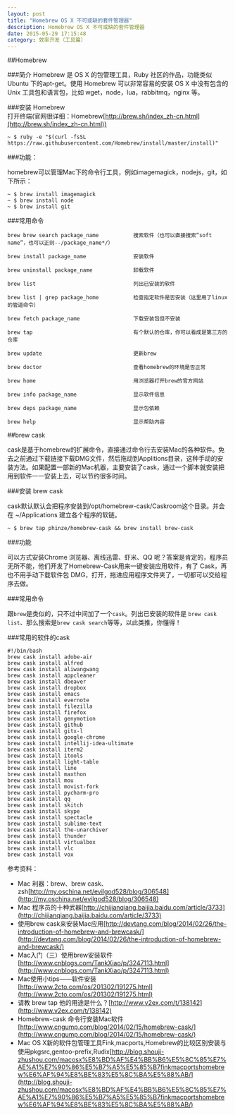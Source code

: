 ```yaml
---
layout: post
title: "Homebrew OS X 不可或缺的套件管理器"
description: Homebrew OS X 不可或缺的套件管理器
date: 2015-05-29 17:15:48
category: 效率开发（工具篇）
---
```


##Homebrew 

###简介
Homebrew 是 OS X 的包管理工具，Ruby 社区的作品，功能类似 Ubuntu 下的apt-get。使用 Homebrew 可以非常容易的安装 OS X 中没有包含的 Unix 工具包和语言包，比如 wget，node，lua，rabbitmq，nginx 等。

###安装 Homebrew  
打开终端(官网很详细：Homebrew[http://brew.sh/index_zh-cn.html](http://brew.sh/index_zh-cn.html))

```
~ $ ruby -e "$(curl -fsSL https://raw.githubusercontent.com/Homebrew/install/master/install)"
```
###功能：

homebrew可以管理Mac下的命令行工具，例如imagemagick，nodejs，git，如下所示：

```
~ $ brew install imagemagick
~ $ brew install node
~ $ brew install git
```
###常用命令

```
brew brew search package_name 			搜索软件（也可以直接搜索“soft name”，也可以正则--/package_name*/）

brew install package_name				安装软件

brew uninstall package_name				卸载软件

brew list								列出已安装的软件

brew list | grep package_home			检查指定软件是否安装（这里用了linux的管道命令）  

brew fetch package_name					下载安装包但不安装

brew tap 								有个默认的仓库，你可以看成是第三方的仓库

brew update								更新brew

brew doctor								查看homebrew的环境是否正常

brew home       						用浏览器打开brew的官方网站

brew info package_name         			显示软件信息
	
brew deps package_name      			显示包依赖

brew help								显示帮助内容
```

##brew cask 

cask是基于homebrew的扩展命令，直接通过命令行去安装Mac的各种软件。免去之前通过下载链接下载DMG文件，然后拖动到Applitions目录，这种手动的安装方法。如果配置一部新的Mac机器，主要安装了cask，通过一个脚本就安装把用到软件一一安装上去，可以节约很多时间。

###安装 brew cask 

cask默认默认会把程序安装到/opt/homebrew-cask/Caskroom这个目录。并会在 ~/Applications 建立各个程序的软链。

```
~ $ brew tap phinze/homebrew-cask && brew install brew-cask
```
###功能

可以方式安装Chrome 浏览器、离线迅雷、虾米、QQ 呢？答案是肯定的，程序员无所不能，他们开发了Homebrew-Cask用来一键安装应用软件，有了 Cask，再也不用手动下载软件包 DMG，打开，拖进应用程序文件夹了，一切都可以交给程序去做。

###常用命令

跟`brew`是类似的，只不过中间加了一个`cask`。列出已安装的软件是 `brew cask list`、那么搜索是`brew cask search`等等，以此类推，你懂得！

###常用的软件的cask

```
#!/bin/bash
brew cask install adobe-air
brew cask install alfred
brew cask install aliwangwang
brew cask install appcleaner
brew cask install dbeaver
brew cask install dropbox
brew cask install emacs
brew cask install evernote
brew cask install filezilla
brew cask install firefox
brew cask install genymotion
brew cask install github
brew cask install gitx-l
brew cask install google-chrome
brew cask install intellij-idea-ultimate
brew cask install iterm2
brew cask install itools
brew cask install light-table
brew cask install line
brew cask install maxthon
brew cask install mou
brew cask install movist-fork
brew cask install pycharm-pro
brew cask install qq
brew cask install skitch
brew cask install skype
brew cask install spectacle
brew cask install sublime-text
brew cask install the-unarchiver
brew cask install thunder
brew cask install virtualbox
brew cask install vlc
brew cask install vox
```

参考资料：

* Mac 利器：brew、brew cask、zsh[http://my.oschina.net/evilgod528/blog/306548](http://my.oschina.net/evilgod528/blog/306548)
* Mac 程序员的十种武器[http://chijianqiang.baijia.baidu.com/article/3733](http://chijianqiang.baijia.baidu.com/article/3733)
* 使用brew cask来安装Mac应用[http://devtang.com/blog/2014/02/26/the-introduction-of-homebrew-and-brewcask/](http://devtang.com/blog/2014/02/26/the-introduction-of-homebrew-and-brewcask/)
* Mac入门（三）使用brew安装软件[http://www.cnblogs.com/TankXiao/p/3247113.html](http://www.cnblogs.com/TankXiao/p/3247113.html)
* Mac使用小tips——软件安装 [http://www.2cto.com/os/201302/191275.html](http://www.2cto.com/os/201302/191275.html)
* 请教 brew tap 他的用途是什么？[http://www.v2ex.com/t/138142](http://www.v2ex.com/t/138142)
* Homebrew-cask 命令行安装Mac软件[http://www.cngump.com/blog/2014/02/15/homebrew-cask/](http://www.cngump.com/blog/2014/02/15/homebrew-cask/)
* Mac OS X新的软件包管理工具Fink,macports,Homebrew的比较区别安装与使用pkgsrc,gentoo-prefix,Rudix[http://blog.shouji-zhushou.com/macosx%E8%BD%AF%E4%BB%B6%E5%8C%85%E7%AE%A1%E7%90%86%E5%B7%A5%E5%85%B7finkmacportshomebrew%E6%AF%94%E8%BE%83%E5%8C%BA%E5%88%AB/](http://blog.shouji-zhushou.com/macosx%E8%BD%AF%E4%BB%B6%E5%8C%85%E7%AE%A1%E7%90%86%E5%B7%A5%E5%85%B7finkmacportshomebrew%E6%AF%94%E8%BE%83%E5%8C%BA%E5%88%AB/)